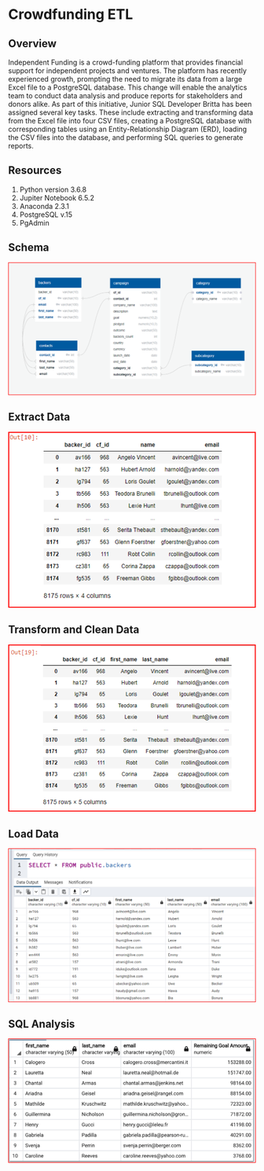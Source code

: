 # Crowdfunding ETL

## Overview

Independent Funding is a crowd-funding platform that provides financial support for independent projects and ventures. The platform has recently experienced growth, prompting the need to migrate its data from a large Excel file to a PostgreSQL database. This change will enable the analytics team to conduct data analysis and produce reports for stakeholders and donors alike. As part of this initiative, Junior SQL Developer Britta has been assigned several key tasks. These include extracting and transforming data from the Excel file into four CSV files, creating a PostgreSQL database with corresponding tables using an Entity-Relationship Diagram (ERD), loading the CSV files into the database, and performing SQL queries to generate reports.

## Resources

1. Python version 3.6.8
2. Jupiter Notebook 6.5.2
3. Anaconda 2.3.1
5. PostgreSQL v.15
6. PgAdmin

## Schema

![](crowndfunding_db_relationships.png)

## Extract Data

![](Image_d_1.png)

## Transform and Clean Data

![](Image_d_2.png)

## Load Data

![](Image_d_3.png)

## SQL Analysis

![](Image_d_4.png)





